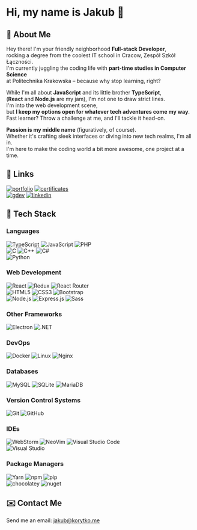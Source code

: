 
# Hi, my name is Jakub 👋

## 🚀 About Me

Hey there! I'm your friendly neighborhood **Full-stack Developer**,\
rocking a degree from the coolest IT school in Cracow, Zespół Szkół Łączności.\
I'm currently juggling the coding life with **part-time studies in Computer Science**\
at Politechnika Krakowska – because why stop learning, right?

While I'm all about **JavaScript** and its little brother **TypeScript**,\
(**React** and **Node.js** are my jam),
I'm not one to draw strict lines.\
I'm into the web development scene,\
but **I keep my options open for whatever tech adventures come my way**.\
Fast learner? Throw a challenge at me, and I'll tackle it head-on.

**Passion is my middle name** (figuratively, of course).\
Whether it's crafting sleek interfaces or diving into new tech realms, I'm all in.\
I'm here to make the coding world a bit more awesome, one project at a time.

## 🔗 Links

[![portfolio](https://img.shields.io/badge/my_portfolio-ffd700?style=for-the-badge&logo=ko-fi&logoColor=black)](https://korytko.dev)
[![certificates](https://img.shields.io/badge/certificates-ff7000?style=for-the-badge&logo=udemy&logoColor=black)](https://korytko.dev/cert)\
[![gdev](https://img.shields.io/badge/google%20developer-0F9D58?style=for-the-badge&logo=google&logoColor=white)](https://g.dev/korytko)
[![linkedin](https://img.shields.io/badge/linkedin-0A66C2?style=for-the-badge&logo=linkedin&logoColor=white)](https://www.linkedin.com/in/jakub-korytko/)

## 🔨 Tech Stack

### Languages

![TypeScript](https://img.shields.io/badge/-TypeScript-05122A?style=flat&logo=typescript)
![JavaScript](https://img.shields.io/badge/-JavaScript-05122A?style=flat&logo=javascript)
![PHP](https://img.shields.io/badge/-PHP-05122A?style=flat&logo=php)
\
![C](https://img.shields.io/badge/-C-05122A?style=flat&logo=c)
![C++](https://img.shields.io/badge/-C++-05122A?style=flat&logo=c%2B%2B)
![C#](https://img.shields.io/badge/-C%23-05122A?style=flat&logo=c-sharp)
\
![Python](https://img.shields.io/badge/-Python-05122A?style=flat&logo=python)

### Web Development

![React](https://img.shields.io/badge/-React-05122A?style=flat&logo=react)
![Redux](https://img.shields.io/badge/-Redux-05122A?style=flat&logo=redux)
![React Router](https://img.shields.io/badge/-React%20Router-05122A?style=flat&logo=react-router)\
![HTML5](https://img.shields.io/badge/-HTML5-05122A?style=flat&logo=html5)
![CSS3](https://img.shields.io/badge/-CSS3-05122A?style=flat&logo=css3)
![Bootstrap](https://img.shields.io/badge/-Bootstrap-05122A?style=flat&logo=bootstrap)
\
![Node.js](https://img.shields.io/badge/-Node.js-05122A?style=flat&logo=node.js)
![Express.js](https://img.shields.io/badge/-Express.js-05122A?style=flat&logo=express)
![Sass](https://img.shields.io/badge/-Sass-05122A?style=flat&logo=sass)

### Other Frameworks

![Electron](https://img.shields.io/badge/-Electron-05122A?style=flat&logo=electron)
![.NET](https://img.shields.io/badge/-.NET-05122A?style=flat&logo=.net)

### DevOps

![Docker](https://img.shields.io/badge/-Docker-05122A?style=flat&logo=docker)
![Linux](https://img.shields.io/badge/-Linux-05122A?style=flat&logo=linux)
![Nginx](https://img.shields.io/badge/-Nginx-05122A?style=flat&logo=nginx)

### Databases

![MySQL](https://img.shields.io/badge/-MySQL-05122A?style=flat&logo=mysql)
![SQLite](https://img.shields.io/badge/-SQLite-05122A?style=flat&logo=sqlite)
![MariaDB](https://img.shields.io/badge/-MariaDB-05122A?style=flat&logo=mariadb)

### Version Control Systems

![Git](https://img.shields.io/badge/-Git-05122A?style=flat&logo=git)
![GitHub](https://img.shields.io/badge/-GitHub-05122A?style=flat&logo=github)

### IDEs

![WebStorm](https://img.shields.io/badge/-WebStorm-05122A?style=flat&logo=webstorm)
![NeoVim](https://img.shields.io/badge/-NeoVim-05122A?style=flat&logo=neovim)
![Visual Studio Code](https://img.shields.io/badge/-Visual%20Studio%20Code-05122A?style=flat&logo=visual-studio-code)
\
![Visual Studio](https://img.shields.io/badge/-Visual%20Studio-05122A?style=flat&logo=visual-studio)

### Package Managers

![Yarn](https://img.shields.io/badge/-Yarn-05122A?style=flat&logo=yarn)
![npm](https://img.shields.io/badge/-npm-05122A?style=flat&logo=npm)
![pip](https://img.shields.io/badge/-pip-05122A?style=flat&logo=pypi)
\
![chocolatey](https://img.shields.io/badge/-chocolatey-05122A?style=flat&logo=chocolatey)
![nuget](https://img.shields.io/badge/-nuget-05122A?style=flat&logo=nuget)

## ✉️ Contact Me

Send me an email: <jakub@korytko.me>
